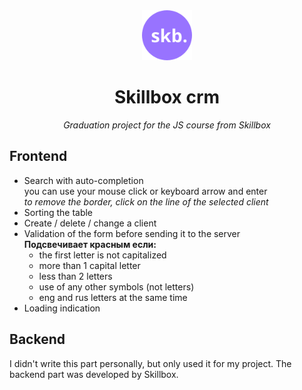 <div align="center">
  <img alt="logo" src="https://github.com/kkvotinova/Skillbox-crm/blob/main/crm-frontend/img/svg/header.svg" height="80"/>
</div>

<div align="center">
  <h1>Skillbox crm</h1>
  <p><i>Graduation project for the JS course from Skillbox</i></p>
</div>

## Frontend
   - Search with auto-completion  
      you can use your mouse click or keyboard arrow and enter  
      _to remove the border, click on the line of the selected client_
   - Sorting the table
   - Create / delete / change a client
   - Validation of the form before sending it to the server  
     **Подсвечивает красным если:**
       - the first letter is not capitalized  
       - more than 1 capital letter   
       - less than 2 letters   
       - use of any other symbols (not letters)    
       - eng and rus letters at the same time  
   - Loading indication

## Backend
I didn't write this part personally, but only used it for my project. The backend part was developed by Skillbox.
